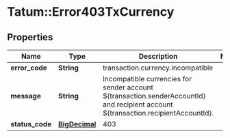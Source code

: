 # Tatum::Error403TxCurrency

## Properties
Name | Type | Description | Notes
------------ | ------------- | ------------- | -------------
**error_code** | **String** | transaction.currency.incompatible | 
**message** | **String** | Incompatible currencies for sender account ${transaction.senderAccountId} and recipient account ${transaction.recipientAccountId}. | 
**status_code** | [**BigDecimal**](BigDecimal.md) | 403 | 

